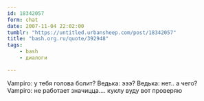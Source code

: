 ```yaml
---
id: 18342057
form: chat
date: 2007-11-04 22:02:00
tumblr: "https://untitled.urbansheep.com/post/18342057"
title: "bash.org.ru/quote/392948"
tags:
    - bash
    - диалоги

---
```


Vampiro: у тебя голова болит?
Ведька: эээ?
Ведька: нет.. а чего?
Vampiro: не работает значицца.... куклу вуду вот проверяю

